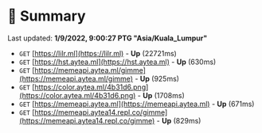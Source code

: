 # 📖 Summary
Last updated: **1/9/2022, 9:00:27 PTG "Asia/Kuala_Lumpur"**

- `GET` [https://lilr.ml](https://lilr.ml) - **Up** (22721ms)
- `GET` [https://hst.aytea.ml](https://hst.aytea.ml) - **Up** (630ms)
- `GET` [https://memeapi.aytea.ml/gimme](https://memeapi.aytea.ml/gimme) - **Up** (925ms)
- `GET` [https://color.aytea.ml/4b31d6.png](https://color.aytea.ml/4b31d6.png) - **Up** (1708ms)
- `GET` [https://memeapi.aytea.ml](https://memeapi.aytea.ml) - **Up** (671ms)
- `GET` [https://memeapi.aytea14.repl.co/gimme](https://memeapi.aytea14.repl.co/gimme) - **Up** (829ms)

